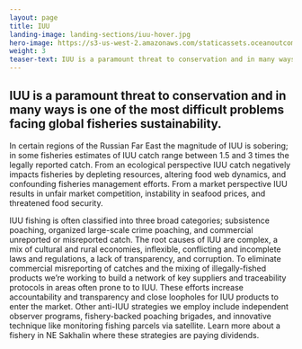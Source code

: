 ```yaml
---
layout: page 
title: IUU
landing-image: landing-sections/iuu-hover.jpg
hero-image: https://s3-us-west-2.amazonaws.com/staticassets.oceanoutcomes.org/hero+photos/iuuhero.jpg
weight: 3
teaser-text: IUU is a paramount threat to conservation and in many ways is one of the most difficult problems facing global fisheries sustainability. To eliminate commercial misreporting of catches and the mixing of illegally-fished products we’re working to build a network of key suppliers and traceability protocols in areas often prone to to IUU.
---
```

## IUU is a paramount threat to conservation and in many ways is one of the most difficult problems facing global fisheries sustainability. 

In certain regions of the Russian Far East the magnitude of IUU is sobering; in some fisheries estimates of IUU catch range between 1.5 and 3 times the legally reported catch. From an ecological perspective IUU catch negatively impacts fisheries by depleting resources, altering food web dynamics, and confounding fisheries management efforts. From a market perspective IUU results in unfair market competition, instability in seafood prices, and threatened food security.

IUU fishing is often classified into three broad categories; subsistence poaching, organized large-scale crime poaching, and commercial unreported or misreported catch. The root causes of IUU are complex, a mix of cultural and rural economies, inflexible, conflicting and incomplete laws and regulations, a lack of transparency, and corruption. To eliminate commercial misreporting of catches and the mixing of illegally-fished products we’re working to build a network of key suppliers and traceability protocols in areas often prone to to IUU. These efforts increase accountability and transparency and close loopholes for IUU products to enter the market. Other anti-IUU strategies we employ include independent observer programs, fishery-backed poaching brigades, and innovative technique like monitoring fishing parcels via satellite. Learn more about a fishery in NE Sakhalin where these strategies are paying dividends. 
